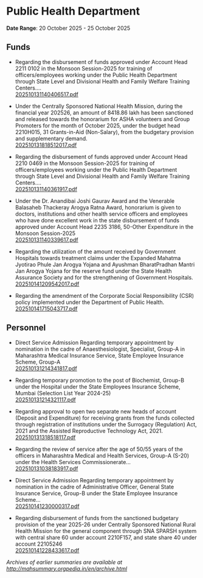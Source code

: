 # Public Health Department

**Date Range**: 20 October 2025 - 25 October 2025


## Funds
- Regarding the disbursement of funds approved under Account Head 2211 0102 in the Monsoon Session-2025 for training of officers/employees working under the Public Health Department through State Level and Divisional Health and Family Welfare Training Centers....\
  [202510131140406517.pdf](https://gr.maharashtra.gov.in/Site/Upload/Government%20Resolutions/English/202510131140406517.pdf)

- Under the Centrally Sponsored National Health Mission, during the financial year 202526, an amount of 8418.86 lakh has been sanctioned and released towards the honorarium for ASHA volunteers and Group Promoters for the month of October 2025, under the budget head 2210H015, 31  Grants-in-Aid (Non-Salary), from the budgetary provision and supplementary demand.\
  [202510131818512017.pdf](https://gr.maharashtra.gov.in/Site/Upload/Government%20Resolutions/English/202510131818512017.pdf)

- Regarding the disbursement of funds approved under Account Head 2210 0469 in the Monsoon Session-2025 for training of officers/employees working under the Public Health Department through State Level and Divisional Health and Family Welfare Training Centers....\
  [202510131140361917.pdf](https://gr.maharashtra.gov.in/Site/Upload/Government%20Resolutions/English/202510131140361917.pdf)

- Under the Dr. Anandibai Joshi Gaurav Award and the Venerable Balasaheb Thackeray Arogya Ratna Award, honorarium is given to doctors, institutions and other health service officers and employees who have done excellent work in the state disbursement of funds approved under Account Head 2235 3186, 50-Other Expenditure in the Monsoon Session-2025\
  [202510131140339617.pdf](https://gr.maharashtra.gov.in/Site/Upload/Government%20Resolutions/English/202510131140339617.pdf)

- Regarding the utilization of the amount received by Government Hospitals towards treatment claims under the Expanded Mahatma Jyotirao Phule Jan Arogya Yojana and Ayushman BharatPradhan Mantri Jan Arogya Yojana for the reserve fund under the State Health Assurance Society and for the strengthening of Government Hospitals.\
  [202510141209542017.pdf](https://gr.maharashtra.gov.in/Site/Upload/Government%20Resolutions/English/202510141209542017.pdf)

- Regarding the amendment of the Corporate Social Responsibility (CSR) policy implemented under the Department of Public Health.\
  [202510141715043717.pdf](https://gr.maharashtra.gov.in/Site/Upload/Government%20Resolutions/English/202510141715043717.pdf)

## Personnel
- Direct Service Admission Regarding temporary appointment by nomination in the cadre of Anaesthesiologist, Specialist, Group-A in Maharashtra Medical Insurance Service, State Employee Insurance Scheme, Group-A\
  [202510131214341817.pdf](https://gr.maharashtra.gov.in/Site/Upload/Government%20Resolutions/English/202510131214341817.pdf)

- Regarding temporary promotion to the post of Biochemist, Group-B under the Hospital under the State Employees Insurance Scheme, Mumbai (Selection List Year 2024-25)\
  [202510131214321117.pdf](https://gr.maharashtra.gov.in/Site/Upload/Government%20Resolutions/English/202510131214321117.pdf)

- Regarding approval to open two separate new heads of account (Deposit and Expenditure) for receiving grants from the funds collected through registration of institutions under the Surrogacy (Regulation) Act, 2021 and the Assisted Reproductive Technology Act, 2021.\
  [202510131318518117.pdf](https://gr.maharashtra.gov.in/Site/Upload/Government%20Resolutions/English/202510131318518117.pdf)

- Regarding the review of service after the age of 50/55 years of the officers in Maharashtra Medical and Health Services, Group-A (S-20) under the Health Services Commissionerate...\
  [202510131038183917.pdf](https://gr.maharashtra.gov.in/Site/Upload/Government%20Resolutions/English/202510131038183917.pdf)

- Direct Service Admission  Regarding temporary appointment by nomination in the cadre of Administrative Officer, General State Insurance Service, Group-B under the State Employee Insurance Scheme...\
  [202510141230000317.pdf](https://gr.maharashtra.gov.in/Site/Upload/Government%20Resolutions/English/202510141230000317.pdf)

- Regarding disbursement of funds from the sanctioned budgetary provision of the year 2025-26 under Centrally Sponsored National Rural Health Mission for the general component through SNA SPARSH system with central share 60 under account 2210F157, and state share 40 under account 22105246\
  [202510141228433617.pdf](https://gr.maharashtra.gov.in/Site/Upload/Government%20Resolutions/English/202510141228433617.pdf)


*Archives of earlier summaries are available at http://mahsummary.orgpedia.in/en/archive.html*